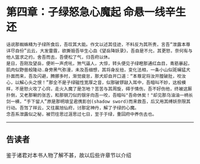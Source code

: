 # 第四章：子绿怒急心魔起 命悬一线辛生还

	话说那蜘蛛精为子绿所食后，吾叹其大能。作文以述其佳迹，不料反为其所责，言吾“泄露本尊详尽自份”云云，大发雷霆，欲撕毁吾毕生心血《望岳降妖录》，吾自是不允，其更怒，奈何有与他人篮求之约，舍吾而去，吾便松了气，归吾府以休。
	是日，吾刚及望岳，便听一声虎吼，煞气逼人，大惊，转头便见子绿瞪那通红血目，青筋暴起，肌肉似野兽般隆动.身旁黑气弥漫，未及吾细想，其将身反扭，变化法相，一条小山似斑斓猛犬扑面而来，吾及闪避，腾挪多时，渐觉疲怠，那犬却自开口道：“本尊定将汝开膛破肚，咬汝心，以解心头之恨！”那全不是子绿磁性宽厚之音，似那破锣敲入耳中，吾暗叫不妙，这般模样，不是怒火攻了心窍，走火入魔了是怎地？苦苦与其周旋，碍于情伤，吾不好伤他，终被这厮扑倒，又老那唰的张舌，和那钢刀似的银牙向吾一咬，吾暗叫"吾命休矣！"却见那乌油油一柄长剑一横，“手下留人”原是那明琅呈君携影创(shadow sword)而来救吾，后又用其缚妖奈限其行动。吾驾了祥云，又往晨旭仙府，讨那定神丹，解了子绿的心魔。
	念吾系泄露似之秘，被罚往思过涯思过七日，至于于绿，重回府中养伤去也。
	
* * *
## 告读者
鉴于诸君对本书人物了解不甚，故以后些许章节以介绍